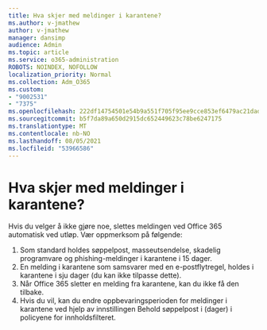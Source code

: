 ```yaml
---
title: Hva skjer med meldinger i karantene?
ms.author: v-jmathew
author: v-jmathew
manager: dansimp
audience: Admin
ms.topic: article
ms.service: o365-administration
ROBOTS: NOINDEX, NOFOLLOW
localization_priority: Normal
ms.collection: Adm_O365
ms.custom:
- "9002531"
- "7375"
ms.openlocfilehash: 222df14754501e54b9a551f705f95ee9cce853ef6479ac21dad4b01bdc5a96f8
ms.sourcegitcommit: b5f7da89a650d2915dc652449623c78be6247175
ms.translationtype: MT
ms.contentlocale: nb-NO
ms.lasthandoff: 08/05/2021
ms.locfileid: "53966586"
---
```

# <a name="what-happens-to-quarantined-messages"></a>Hva skjer med meldinger i karantene?

Hvis du velger å ikke gjøre noe, slettes meldingen ved Office 365 automatisk ved utløp. Vær oppmerksom på følgende:

1. Som standard holdes søppelpost, masseutsendelse, skadelig programvare og phishing-meldinger i karantene i 15 dager.
2. En melding i karantene som samsvarer med en e-postflytregel, holdes i karantene i sju dager (du kan ikke tilpasse dette).
3. Når Office 365 sletter en melding fra karantene, kan du ikke få den tilbake.
4. Hvis du vil, kan du endre oppbevaringsperioden for meldinger i karantene ved hjelp av innstillingen Behold søppelpost i (dager) i policyene for innholdsfilteret.
